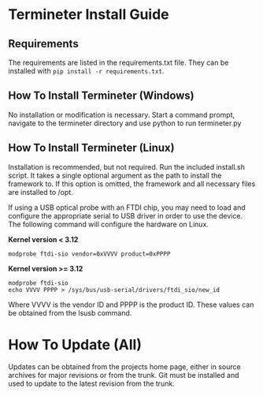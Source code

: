 # Termineter Install Guide
## Requirements
The requirements are listed in the requirements.txt file. They can be installed
with ```pip install -r requirements.txt```.

## How To Install Termineter (Windows)
No installation or modification is necessary.  Start a command
prompt, navigate to the termineter directory and use python to run
termineter.py

## How To Install Termineter (Linux)
Installation is recommended, but not required. Run the included
install.sh script.  It takes a single optional argument as the path
to install the framework to.  If this option  is omitted, the
framework and all necessary files are installed to /opt.

If using a USB optical probe with an FTDI chip, you may need to load
and configure the appropriate serial to USB driver in order to use
the device. The following command will configure the hardware on
Linux.

**Kernel version < 3.12**
```
modprobe ftdi-sio vendor=0xVVVV product=0xPPPP
```

**Kernel version >= 3.12**
```
modprobe ftdi-sio
echo VVVV PPPP > /sys/bus/usb-serial/drivers/ftdi_sio/new_id
```

Where VVVV is the vendor ID and PPPP is the product ID.  These
values can be obtained from the lsusb command.

# How To Update (All)
Updates can be obtained from the projects home page, either in
source archives for major revisions or from the trunk.  Git must be
installed and used to update to the latest revision from the trunk.
